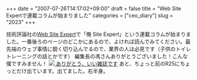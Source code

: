+++
date = "2007-07-26T14:17:02+09:00"
draft = false
title = "Web Site Expertで連載コラムが始まりました"
categories = ["ceo_diary"]
slug = "2023"
+++

技術評論社の<a href="http://www.gihyo.co.jp/magazines/WSE" target="_blank">Web Site Expert</a>で「俺 Site Expert」という連載コラムが始まりました。一番後ろのページのどこかにあるので、よければ読んでみてください。最先端のウェブ事情に鋭く切り込んでるので、業界の人は必見です（子供のトイレトレーニングの話とかです）
編集長の馮さんありがとうございました！こんな僕ですみません！
<a href="http://www.gihyo.co.jp/magazines/WSE" target="_blank"><img src="http://www.gihyo.co.jp/book/2007/247131/img247131.jpg" />
ありがとう、いい雑誌です</a>
あと、ちょっと前のR25にちょっとだけ出ています。出てました。右半身。
